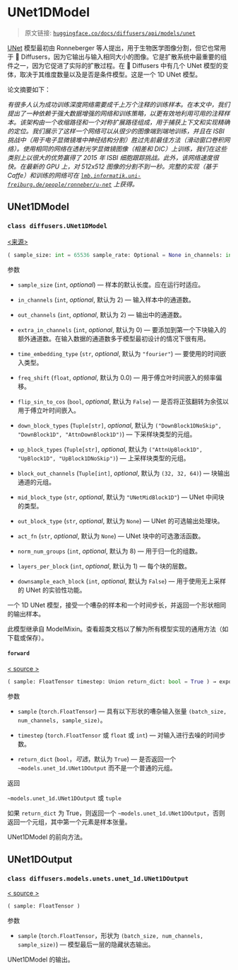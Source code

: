 # UNet1DModel

> 原文链接: [`huggingface.co/docs/diffusers/api/models/unet`](https://huggingface.co/docs/diffusers/api/models/unet)

[UNet](https://huggingface.co/papers/1505.04597) 模型最初由 Ronneberger 等人提出，用于生物医学图像分割，但它也常用于 🤗 Diffusers，因为它输出与输入相同大小的图像。它是扩散系统中最重要的组件之一，因为它促进了实际的扩散过程。在 🤗 Diffusers 中有几个 UNet 模型的变体，取决于其维度数量以及是否是条件模型。这是一个 1D UNet 模型。

论文摘要如下：

*有很多人认为成功训练深度网络需要成千上万个注释的训练样本。在本文中，我们提出了一种依赖于强大数据增强的网络和训练策略，以更有效地利用可用的注释样本。该架构由一个收缩路径和一个对称扩展路径组成，用于捕获上下文和实现精确的定位。我们展示了这样一个网络可以从很少的图像端到端地训练，并且在 ISBI 挑战中（用于电子显微镜堆中神经结构分割）胜过先前最佳方法（滑动窗口卷积网络）。使用相同的网络在透射光学显微镜图像（相差和 DIC）上训练，我们在这些类别上以很大的优势赢得了 2015 年 ISBI 细胞跟踪挑战。此外，该网络速度很快。在最新的 GPU 上，对 512x512 图像的分割不到一秒。完整的实现（基于 Caffe）和训练的网络可在 [`lmb.informatik.uni-freiburg.de/people/ronneber/u-net`](http://lmb.informatik.uni-freiburg.de/people/ronneber/u-net) 上获得。*

## UNet1DModel

### `class diffusers.UNet1DModel`

[<来源>](https://github.com/huggingface/diffusers/blob/v0.26.3/src/diffusers/models/unets/unet_1d.py#L41)

```py
( sample_size: int = 65536 sample_rate: Optional = None in_channels: int = 2 out_channels: int = 2 extra_in_channels: int = 0 time_embedding_type: str = 'fourier' flip_sin_to_cos: bool = True use_timestep_embedding: bool = False freq_shift: float = 0.0 down_block_types: Tuple = ('DownBlock1DNoSkip', 'DownBlock1D', 'AttnDownBlock1D') up_block_types: Tuple = ('AttnUpBlock1D', 'UpBlock1D', 'UpBlock1DNoSkip') mid_block_type: Tuple = 'UNetMidBlock1D' out_block_type: str = None block_out_channels: Tuple = (32, 32, 64) act_fn: str = None norm_num_groups: int = 8 layers_per_block: int = 1 downsample_each_block: bool = False )
```

参数

+   `sample_size` (`int`, *optional*) — 样本的默认长度。应在运行时适应。

+   `in_channels` (`int`, *optional*, 默认为 2) — 输入样本中的通道数。

+   `out_channels` (`int`, *optional*, 默认为 2) — 输出中的通道数。

+   `extra_in_channels` (`int`, *optional*, 默认为 0) — 要添加到第一个下块输入的额外通道数。在输入数据的通道数多于模型最初设计的情况下很有用。

+   `time_embedding_type` (`str`, *optional*, 默认为 `"fourier"`) — 要使用的时间嵌入类型。

+   `freq_shift` (`float`, *optional*, 默认为 0.0) — 用于傅立叶时间嵌入的频率偏移。

+   `flip_sin_to_cos` (`bool`, *optional*, 默认为 `False`) — 是否将正弦翻转为余弦以用于傅立叶时间嵌入。

+   `down_block_types` (`Tuple[str]`, *optional*, 默认为 `("DownBlock1DNoSkip", "DownBlock1D", "AttnDownBlock1D")`) — 下采样块类型的元组。

+   `up_block_types` (`Tuple[str]`, *optional*, 默认为 `("AttnUpBlock1D", "UpBlock1D", "UpBlock1DNoSkip")`) — 上采样块类型的元组。

+   `block_out_channels` (`Tuple[int]`, *optional*, 默认为 `(32, 32, 64)`) — 块输出通道的元组。

+   `mid_block_type` (`str`, *optional*, 默认为 `"UNetMidBlock1D"`) — UNet 中间块的类型。

+   `out_block_type` (`str`, *optional*, 默认为 `None`) — UNet 的可选输出处理块。

+   `act_fn` (`str`, *optional*, 默认为 `None`) — UNet 块中的可选激活函数。

+   `norm_num_groups` (`int`, *optional*, 默认为 8) — 用于归一化的组数。

+   `layers_per_block` (`int`, *optional*, 默认为 1) — 每个块的层数。

+   `downsample_each_block` (`int`, *optional*, 默认为 `False`) — 用于使用无上采样的 UNet 的实验性功能。

一个 1D UNet 模型，接受一个嘈杂的样本和一个时间步长，并返回一个形状相同的输出样本。

此模型继承自 ModelMixin。查看超类文档以了解为所有模型实现的通用方法（如下载或保存）。

#### `forward`

[< source >](https://github.com/huggingface/diffusers/blob/v0.26.3/src/diffusers/models/unets/unet_1d.py#L195)

```py
( sample: FloatTensor timestep: Union return_dict: bool = True ) → export const metadata = 'undefined';~models.unet_1d.UNet1DOutput or tuple
```

参数

+   `sample` (`torch.FloatTensor`) — 具有以下形状的嘈杂输入张量 `(batch_size, num_channels, sample_size)`。

+   `timestep` (`torch.FloatTensor` 或 `float` 或 `int`) — 对输入进行去噪的时间步数。

+   `return_dict` (`bool`，*可选*，默认为 `True`) — 是否返回一个 `~models.unet_1d.UNet1DOutput` 而不是一个普通的元组。

返回

`~models.unet_1d.UNet1DOutput` 或 `tuple`

如果 `return_dict` 为 True，则返回一个 `~models.unet_1d.UNet1DOutput`，否则返回一个元组，其中第一个元素是样本张量。

UNet1DModel 的前向方法。

## UNet1DOutput

### `class diffusers.models.unets.unet_1d.UNet1DOutput`

[< source >](https://github.com/huggingface/diffusers/blob/v0.26.3/src/diffusers/models/unets/unet_1d.py#L28)

```py
( sample: FloatTensor )
```

参数

+   `sample` (`torch.FloatTensor`，形状为 `(batch_size, num_channels, sample_size)`) — 模型最后一层的隐藏状态输出。

UNet1DModel 的输出。
